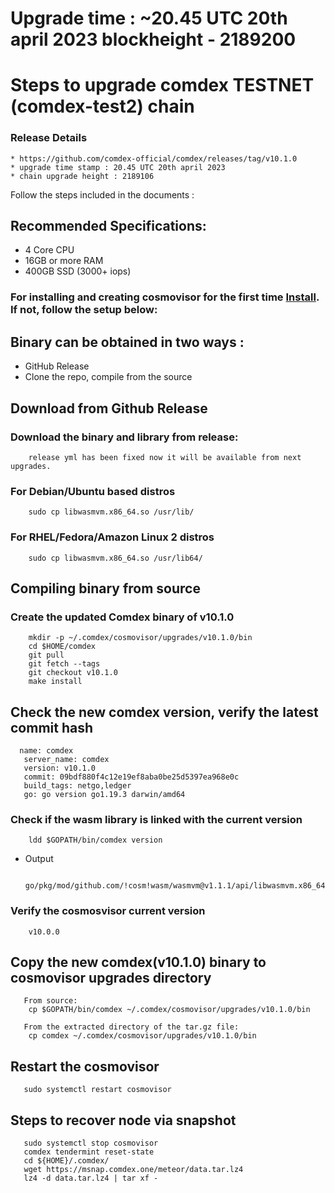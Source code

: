 # Upgrade time : ~20.45 UTC 20th april 2023 blockheight - 2189200

# Steps to upgrade comdex TESTNET (comdex-test2) chain

### Release Details
    * https://github.com/comdex-official/comdex/releases/tag/v10.1.0
    * upgrade time stamp : 20.45 UTC 20th april 2023
    * chain upgrade height : 2189106

Follow the steps included in the documents :

## Recommended Specifications:
   * 4 Core CPU
   * 16GB or more RAM
   * 400GB SSD (3000+ iops)

### For installing and creating cosmovisor for the first time [Install](https://github.com/comdex-official/networks/blob/main/testnet/cosmovisor-setup.md). If not, follow the setup below:

## Binary can be obtained in two ways :
   * GitHub Release 
   * Clone the repo, compile from the source

## Download from Github Release

### Download the binary and library from release:

```shell
    release yml has been fixed now it will be available from next upgrades.
```

### For Debian/Ubuntu based distros
```shell
    sudo cp libwasmvm.x86_64.so /usr/lib/
```

### For RHEL/Fedora/Amazon Linux 2 distros
```shell
    sudo cp libwasmvm.x86_64.so /usr/lib64/
```

## Compiling binary from source

### Create the updated Comdex binary of v10.1.0

```shell
    mkdir -p ~/.comdex/cosmovisor/upgrades/v10.1.0/bin
    cd $HOME/comdex
    git pull
    git fetch --tags
    git checkout v10.1.0
    make install
```

## Check the new comdex version, verify the latest commit hash

```shell
  name: comdex
   server_name: comdex
   version: v10.1.0
   commit: 09bdf880f4c12e19ef8aba0be25d5397ea968e0c
   build_tags: netgo,ledger
   go: go version go1.19.3 darwin/amd64

```

### Check if the wasm library is linked with the current version 

```shell
    ldd $GOPATH/bin/comdex version
```

 - Output
   ```shell
      go/pkg/mod/github.com/!cosm!wasm/wasmvm@v1.1.1/api/libwasmvm.x86_64.so
   ```


### Verify the cosmosvisor current version

```shell
    v10.0.0
```

## Copy the new comdex(v10.1.0) binary to cosmovisor upgrades directory

```shell 
   From source:
    cp $GOPATH/bin/comdex ~/.comdex/cosmovisor/upgrades/v10.1.0/bin
    
   From the extracted directory of the tar.gz file:
    cp comdex ~/.comdex/cosmovisor/upgrades/v10.1.0/bin
```

## Restart the cosmovisor

```shell
   sudo systemctl restart cosmovisor
```

## Steps to recover node via snapshot

```shell
   sudo systemctl stop cosmovisor
   comdex tendermint reset-state
   cd ${HOME}/.comdex/
   wget https://msnap.comdex.one/meteor/data.tar.lz4
   lz4 -d data.tar.lz4 | tar xf -
```
